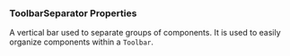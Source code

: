 ### ToolbarSeparator Properties

A vertical bar used to separate groups of components.
It is used to easily organize components within a `Toolbar`.

